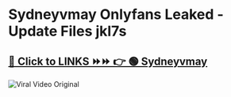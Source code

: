 
 # Sydneyvmay Onlyfans Leaked - Update Files jkl7s

## <h2><a href="https://clipsfans.com/Sydneyvmay&ref=git">🔗 Click to LINKS ⏩⏩ 👉 🟢 Sydneyvmay </a></h2>

<a href="https://clipsfans.com/Sydneyvmay&ref=git" rel="nofollow" data-target="animated-image.originalLink"><img src="https://i.ibb.co.com/xMMVF88/686577567.gif" alt="Viral Video Original" style="max-width: 100%; display: inline-block;" data-target="animated-image.originalImage"></a>

